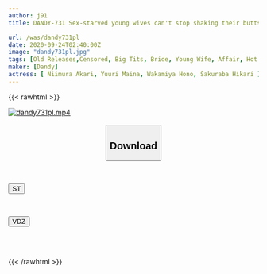 ```yaml
---
author: j91
title: DANDY-731 Sex-starved young wives can't stop shaking their butts because they feel the young man's dick so much when they get an erection due to their peach butt floating in the hot spring bathtub.

url: /was/dandy731pl
date: 2020-09-24T02:40:00Z
image: "dandy731pl.jpg"
tags: [Old Releases,Censored, Big Tits, Bride, Young Wife, Affair, Hot Spring, Huge Butt	]
maker: [Dandy]
actress: [ Niimura Akari, Yuuri Maina, Wakamiya Hono, Sakuraba Hikari ]
---
```



{{< rawhtml >}}

<div class="video" data-videoid="3wBAA6glresDYg">
    <a href="javascript:;">
        <img src="/was/dandy731pl/dandy731pl.jpg" width="WIDTH" height="HEIGHT" alt="dandy731pl.mp4" loading="lazy">
    </a>
</div>

<script type="text/javascript" src="https://j91.asia/asset/on-demand-st.js"></script>

<br>
  <link rel="stylesheet" href="https://j91.asia/asset/bs5.css">
  
  <center>
  <button class="btn btn-primary" type="button" data-bs-toggle="collapse" data-bs-target=".multi-collapse" aria-expanded="false" aria-controls="multiCollapseExample1 multiCollapseExample2"><h2>Download</h2></button></center>
</p>
<div class="row">
  <div class="col">
    <div class="collapse multi-collapse" id="multiCollapseExample1">
      <div class="card card-body">
	      	      <br>
<div class="buttons">  
<p><a href="https://streamtape.to/v/3wBAA6glresDYg" target="_blank"><button class="btn-hover color-3"><i class="fa fa-download"></i> ST</button></a></p></div>
    </div>
  </div>
</div>
  <div class="col">
    <div class="collapse multi-collapse" id="multiCollapseExample2">
      <div class="card card-body">
	      <br>
<div class="buttons">
<p><a href="https://vidoza.net/8tirb6irp61u" target="_blank"><button class="btn-hover color-1"><i class="fa fa-download"></i> VDZ</button></a></p></div>
<br><br>
      </div>
    </div>
  </div>
</div>

{{< /rawhtml >}}